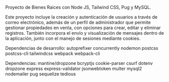 Proyecto de Bienes Raices con Node JS, Tailwind CSS, Pug y MySQL.

Este proyecto incluye la creación y autenticación de usuarios a través de correo electrónico, además de un perfil de administrador que permite gestionar propiedades en venta, con opciones para crear, editar y eliminar registros. También incorpora el envío y visualización de mensajes dentro de la aplicación, junto con el manejo de sesiones mediante cookies.

Dependencias de desarrollo:
    autoprefixer
    concurrently
    nodemon
    postcss
    postcss-cli
    tailwindcss
    webpack
    webpack-cli

Dependencias: 
    mantine/dropzone
    bcryptjs
    cookie-parser
    csurf
    dotenv
    dropzone
    express
    express-validator
    jsonwebtoken
    multer
    mysql2
    nodemailer
    pug
    sequelize
    tedious
